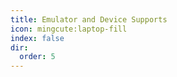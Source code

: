 ```yaml
---
title: Emulator and Device Supports
icon: mingcute:laptop-fill
index: false
dir:
  order: 5
---
```


<Catalog base='/en-us/manual/device/' />

